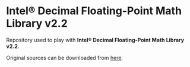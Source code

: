 # Intel® Decimal Floating-Point Math Library v2.2

Repository used to play with **Intel® Decimal Floating-Point Math Library v2.2**.

Original sources can be downloaded from
[here](https://www.intel.com/content/www/us/en/developer/articles/tool/intel-decimal-floating-point-math-library.html).  

